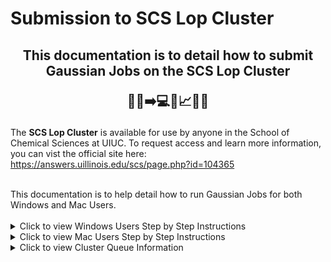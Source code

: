 # Submission to SCS Lop Cluster
<h2 align="center">
  
  This documentation is to detail how to submit Gaussian Jobs on the SCS Lop Cluster
  <br>
  
  📄📝➡️💻🧬📈👨‍💻
</h2>

<div>
  
The **SCS Lop Cluster** is available for use by anyone in the School of Chemical Sciences at UIUC. To request access and learn more information, you can vist the official site here: https://answers.uillinois.edu/scs/page.php?id=104365

<br>
This documentation is to help detail how to run Gaussian Jobs for both Windows and Mac Users.
<br>
<br>

<details>
  <summary> Click to view Windows Users Step by Step Instructions </summary>
  
  ## Instructions
  
  1. **Step 1**: Uploading a folder from local computer to your cluster folder.
     
     **a.** Open Windows Powershell (type powershell in search bar) <br><br>
     **b.** In the command line, type the following and press enter: *scp -r [local-filelocation] netID@lop.scs.illinois.edu:/home/NetID* <br><br>
     **c.** You should be prompted with your netID password. Enter that into the command line. You should then see all the files successfully copied, as shown below <br>
     <img src="Screenshot 2024-07-22 113459.png" width="90%"/>    
     Hint:<br>
- To copy just a single file and not a directory/folder, remove '-r' from the command line.<br>
- To copy the local-filelocation of your folder/file, you can right click on the file and click "copy as path" <br>

2. **Step 2**: Connect to the cluster
     
      **a.** In the command line, type " *ssh -Y netID@lop.scs.illinois.edu* " <br><br>
      **b.** You will then be prompted to enter your Illinois password <br><br>
      **c.** If you see this window, that means you have successfully connected to the cluster!<br>
 
      <img src="Screenshot 2024-07-22 113608.png" width="90%"/>  <br>
  
3. **Step 3**: Submitting Jobs to the Cluster
     
      **a.** In the command line, type *ls* and press enter.This will show you all the files in your directory. You should see the folders that you uploaded to the cluster in the previous step  <br>
      <img src="Screenshot 2024-07-22 113632.png" width="90%"/>  

     **b.** Type *cd [foldername]* to enter the folder you just uploaded. Type *ls* and press enter to see all the files within that folder. (This is not neccessary if only a single file was uploaded instead of a directory/folder.   <br>
      <img src="Screenshot 2024-07-22 113658.png" width="90%"/>  
 
     **c.** In the command line, type *module load gaussian/g16* and press enter<br><br>
     Congrats! You are now ready to run gaussian job files (.gjf) <br><br>
     **d.** In the command line, type *submit-g16 -n 16 -q [clustername] [filepath]* and press enter<br>
     - This command tells the computer to submit a guassian16 calculation with 16 cores to this processor, and the job file is found at this location <br>
     - More information about the clustername can be found in the Cluster Queue Section; the filepath is the location of the file on your cluster directory. <br>
       <img src="Screenshot 2024-07-22 113722.png" width="90%"/> <br>
       
     To see if the job was submitted successfully, type *ls*. You should now see .log files for each job ran. You can repeat the command line for each .gjf file you wish to submit a job for. Hint: you can press the up arrow on the keyboard to load the code you entered previously, which you can edit with the arrow keys/backspace. This makes it easier than typing the same line every time 😊    <br>
      **e.** Congrats! You have submitted gaussian job files on the cluster! <br>
   - To view the status of each job, type *qstat* and press enter <br>
   - To view how much computing time you are using, type *qquota* and press enter <br>
4. **Step 4**: Exiting the Cluster <br>
      **a.** Type *exit* and press enter to disconnect from the cluster before closing the terminal 

</details>
<div>
<details>
<summary> Click to view Mac Users Step by Step Instructions </summary>

  ## Instructions
  
 1. **Step 1**: Uploading a folder from local computer to your cluster folder.
     
     **a.** Open a new windonw in the terminal <br><br>
     **b.** In the command line, type the following and press enter: *scp -r [local-filelocation] netID@lop.scs.illinois.edu:/home/NetID* <br><br>
     **c.** You should be prompted with your netID password. Enter that into the command line. You should then see all the files successfully copied, as shown below <br>
     <img src="Screenshot 2024-07-22 113459.png" width="90%"/>    
     Hint:<br>
- To copy just a single file and not a directory/folder, remove '-r' from the command line.<br>
- To copy the file location on your computer, you can “right click” + “options” the folder and click “Copy File as Pathname”. You can then paste the pathname into the terminal   <br>

2. **Step 2**: Connect to the cluster
     
      **a.** In the command line, type " *ssh -Y netID@lop.scs.illinois.edu* " <br><br>
      **b.** You will then be prompted to enter your Illinois password <br><br>
      **c.** If you see this window, that means you have successfully connected to the cluster!<br>
 
      <img src="Screenshot 2024-07-22 113608.png" width="90%"/>  <br>
  
3. **Step 3**: Submitting Jobs to the Cluster
     
      **a.** In the command line, type *ls* and press enter.This will show you all the files in your directory. You should see the folders that you uploaded to the cluster in the previous step  <br>
      <img src="Screenshot 2024-07-22 113632.png" width="90%"/>  

     **b.** Type *cd [foldername]* to enter the folder you just uploaded. Type *ls* and press enter to see all the files within that folder. (This is not neccessary if only a single file was uploaded instead of a directory/folder.   <br>
      <img src="Screenshot 2024-07-22 113658.png" width="90%"/>  
 
     **c.** In the command line, type *module load gaussian/g16* and press enter<br><br>
     Congrats! You are now ready to run gaussian job files (.gjf) <br><br>
     **d.** In the command line, type *submit-g16 -n 16 -q [clustername] [filepath]* and press enter<br>
     - This command tells the computer to submit a guassian16 calculation with 16 cores to this processor, and the job file is found at this location <br>
     - More information about the clustername can be found in the Cluster Queue Section; the filepath is the location of the file on your cluster directory. <br>
       <img src="Screenshot 2024-07-22 113722.png" width="90%"/> <br>
       
     To see if the job was submitted successfully, type *ls*. You should now see .log files for each job ran. You can repeat the command line for each .gjf file you wish to submit a job for. Hint: you can press the up arrow on the keyboard to load the code you entered previously, which you can edit with the arrow keys/backspace. This makes it easier than typing the same line every time 😊    <br>
      **e.** Congrats! You have submitted gaussian job files on the cluster! <br>
   - To view the status of each job, type *qstat* and press enter <br>
   - To view how much computing time you are using, type *qquota* and press enter <br>
4. **Step 4**: Exiting the Cluster <br>
      **a.** Type *exit* and press enter to disconnect from the cluster before closing the terminal <br>

</details>
<div>
<details>
  <summary> Click to view Cluster Queue Information </summary>
</div>
